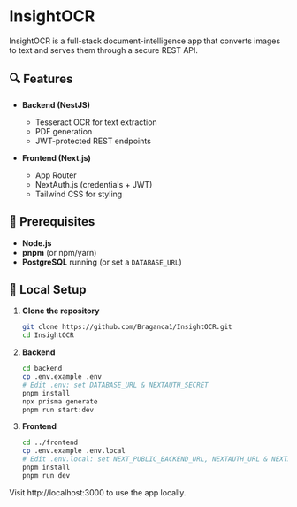 # InsightOCR

InsightOCR is a full-stack document-intelligence app that converts images to text and serves them through a secure REST API.

## 🔍 Features

- **Backend (NestJS)**
  - Tesseract OCR for text extraction  
  - PDF generation  
  - JWT-protected REST endpoints  

- **Frontend (Next.js)**
  - App Router  
  - NextAuth.js (credentials + JWT)  
  - Tailwind CSS for styling  

## 🎯 Prerequisites

- **Node.js**  
- **pnpm** (or npm/yarn)  
- **PostgreSQL** running (or set a `DATABASE_URL`)

## 💾 Local Setup

1. **Clone the repository**  
   ```bash
   git clone https://github.com/Braganca1/InsightOCR.git
   cd InsightOCR

2. **Backend**
    ```bash
    cd backend
    cp .env.example .env
    # Edit .env: set DATABASE_URL & NEXTAUTH_SECRET
    pnpm install
    npx prisma generate
    pnpm run start:dev


3. **Frontend**
    ```bash
    cd ../frontend
    cp .env.example .env.local
    # Edit .env.local: set NEXT_PUBLIC_BACKEND_URL, NEXTAUTH_URL & NEXTAUTH_SECRET
    pnpm install
    pnpm run dev

Visit http://localhost:3000 to use the app locally.